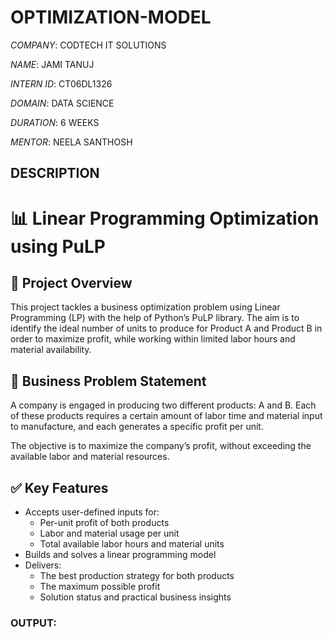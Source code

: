 # OPTIMIZATION-MODEL

*COMPANY*: CODTECH IT SOLUTIONS

*NAME*: JAMI TANUJ

*INTERN ID*: CT06DL1326

*DOMAIN*: DATA SCIENCE

*DURATION*: 6 WEEKS

*MENTOR*: NEELA SANTHOSH

## DESCRIPTION


# 📊 Linear Programming Optimization using PuLP

## 🧠 Project Overview

This project tackles a business optimization problem using Linear Programming (LP) with the help of Python’s PuLP library. The aim is to identify the ideal number of units to produce for Product A and Product B in order to maximize profit, while working within limited labor hours and material availability.

## 🎯 Business Problem Statement

A company is engaged in producing two different products: A and B.
Each of these products requires a certain amount of labor time and material input to manufacture, and each generates a specific profit per unit.

The objective is to maximize the company’s profit, without exceeding the available labor and material resources.

## ✅ Key Features

- Accepts user-defined inputs for:
  - Per-unit profit of both products
  - Labor and material usage per unit
  - Total available labor hours and material units
- Builds and solves a linear programming model
- Delivers:
  - The best production strategy for both products
  - The maximum possible profit
  - Solution status and practical business insights

### OUTPUT:

